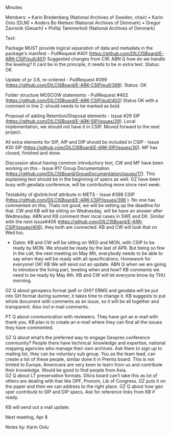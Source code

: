 Minutes

Members: 
•	Karin Bredenberg (National Archives of Sweden, chair)
•	Karin Oolu (DLM)
•	Anders Bo Nielsen (National Archives of Denmark)
•	Gregor Zavrsnik (Geoarh)
•	Phillip Tømmerholt (National Archives of Denmark)

Text:

Package MUST provide logical separation of data and metadata in the package's manifest - PullRequest #401 (https://github.com/DILCISBoard/E-ARK-CSIP/pull/401) Suggested changes from CW. ABN Q how do we handle the leveling? It cant be in the principle, it needs to be in extra text. Status: OK
 
Update of pr 3.6, re-ordered - PullRequest #399 (https://github.com/DILCISBoard/E-ARK-CSIP/pull/399). Status: OK

Folder structure MOSCOW statements - PullRequest #402 (https://github.com/DILCISBoard/E-ARK-CSIP/pull/402) Status OK with a comment in line 2: should needs to be marked as bold. 

Proposal of adding Retention/Disposal elements - Issue #29 SIP (https://github.com/DILCISBoard/E-ARK-SIP/issues/29). Local implementation, we should not have it in CSIP. Moved forward to the next project. 

All extra elements for SIP, AIP and DIP should be included in CSIP - Issue #30 SIP (https://github.com/DILCISBoard/E-ARK-SIP/issues/30). MF has closed, finished and done. 

Discussion about having common introductory text, CW and MF have been working on this - Issue #17 Group Documentation (https://github.com/DILCISBoard/GroupDocumentation/issues/17). This explaining text should be in the beginning of specs as well. GZ have been busy with geodata conference, will be contributing more since next week. 

Testability of @xlink:href attribute in METS - Issue #398 CSIP (https://github.com/DILCISBoard/E-ARK-CSIP/issues/398 ). No one has commented on this. Thats not good, we will be setting up the deadline for that. CW and KB will be sitting on Wednesday, will be have an answer after Wednesday. ABN and KB comment their local cases in SWE and DK. 
Similar with the next issue#406 (https://github.com/DILCISBoard/E-ARK-CSIP/issues/406), they both are connected. KB and CW will look that on Wed too. 

- Dates: KB and CW will be sitting on WED and MON, with CSIP to be ready by MON. We should be ready by the last of APR. 
But being so few in the call, the next meeting on May 8th, everybody needs to be able to say when they will be ready with all specifications. Homework for everyone! OK! KB We will send out an update.
ABN Q when we are going to introduce the living part, leveling when and how? 
KB comments we need to be ready by May 8th. KB and CW will let everyone know by THU morning.

GZ Q about geospecs format (pdf or GH)? ERMS and geodata will be put into GH format during summer, it takes time to change it. KB suggests to put whole document with comments as an issue, so it will be all together and transparent. Also incl e-mail comments. 

PT Q about communication with reviewers. They have got an e-mail with thank you. KB plan is to create an e-mail where they can find all the issues they have commented. 

GZ Q about what’s the preferred way to engage Geopres conference community? People there have technical .knowledge and expertise, national mapping agencies who manage their own archives. 
Ask them to sign up to mailing list, they can be voluntary sub group. You as the team lead, can create a list of these people, similar done it in Premis board. This is not limited to Europe, Americans are very keen to learn from us and contribute their knowledge. Would be good to find people from Asia.  
GZ Q about LT preservation formats. Dilcis board can’t take this as lot of others are dealing with that like OPF, Pronom, Lib of Congress. GZ puts it on the paper and then we can address to the right place. 
GZ Q about how geo sper contribute to SIP and DIP specs. Ask for reference links from KB if ready. 

KB will send out a mail update. 

Next meeting, Apr 8 

Notes by: Karin Oolu
